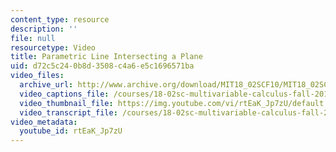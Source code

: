 ```yaml
---
content_type: resource
description: ''
file: null
resourcetype: Video
title: Parametric Line Intersecting a Plane
uid: d72c5c24-0b8d-3508-c4a6-e5c1696571ba
video_files:
  archive_url: http://www.archive.org/download/MIT18_02SCF10/MIT18_02SCF10Rec_14_300k.mp4
  video_captions_file: /courses/18-02sc-multivariable-calculus-fall-2010/169253a64f6655379e6c001e73896bd9_rtEaK_Jp7zU.vtt
  video_thumbnail_file: https://img.youtube.com/vi/rtEaK_Jp7zU/default.jpg
  video_transcript_file: /courses/18-02sc-multivariable-calculus-fall-2010/4c8a3e3c716366392de24d399fe82032_rtEaK_Jp7zU.pdf
video_metadata:
  youtube_id: rtEaK_Jp7zU
---
```

